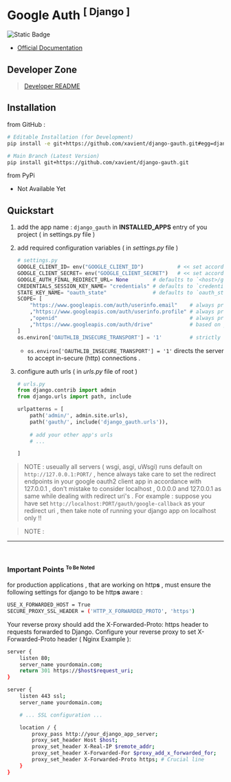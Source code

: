 # Google Auth <sup>[ Django ]<sup>

![Static Badge](https://img.shields.io/badge/latest-0.1.0-blue)

* [Official Documentation](https://masterpiece93.github.io/django-gauth/)

## Developer Zone

> [Developer README](./dev.README.md)

## Installation

<!-- Implement Carousal -->

from GitHub :
```sh
# Editable Installation (for Development)
pip install -e git+https://github.com/xavient/django-gauth.git#egg=django_gauth
```

```sh
# Main Branch (Latest Version)
pip install git+https://github.com/xavient/django-gauth.git
```

from PyPi
- Not Available Yet

## Quickstart

1. add the app name : `django_gauth` in **INSTALLED_APPS** entry of you project ( in settings.py file )
2. add required configuration variables ( in *settings.py* file )    
    ```python
    # settings.py
    GOOGLE_CLIENT_ID= env("GOOGLE_CLIENT_ID")           # << set according to your oauth2 client
    GOOGLE_CLIENT_SECRET= env("GOOGLE_CLIENT_SECRET")   # << set according to your oauth2 client
    GOOGLE_AUTH_FINAL_REDIRECT_URL= None        # defaults to `<host>/gauth/`
    CREDENTIALS_SESSION_KEY_NAME= "credentials" # defaults to `credentials`
    STATE_KEY_NAME= "oauth_state"               # defaults to `oauth_state`
    SCOPE= [
        "https://www.googleapis.com/auth/userinfo.email"    # always preffered
        ,"https://www.googleapis.com/auth/userinfo.profile" # always preffered
        ,"openid"                                           # always preffered
        ,"https://www.googleapis.com/auth/drive"            # based on your usage
    ]
    os.environ['OAUTHLIB_INSECURE_TRANSPORT'] = '1'         # strictly for local-development only
    ```

    - `os.environ['OAUTHLIB_INSECURE_TRANSPORT'] = '1'` directs the server to accept in-secure (http) connections .

3. configure auth urls ( in *urls.py* file of root )
    ```python
    # urls.py
    from django.contrib import admin
    from django.urls import path, include

    urlpatterns = [
        path('admin/', admin.site.urls),
        path('gauth/', include('django_gauth.urls')),
        
        # add your other app's urls
        # ...

    ]
    ```
> NOTE : useually all servers ( wsgi, asgi, uWsgi) runs default on `http://127.0.0.1:PORT/` , hence always take care to set the redirect endpoints in your google oauth2 client app in accordance with 127.0.0.1 , don't mistake to consider localhost , 0.0.0.0 and 127.0.0.1 as same while dealing with redirect uri's . For example : suppose you have set `http://localhost:PORT/gauth/google-callback` as your redirect uri , then take note of running your django app on localhost only !!

> NOTE : 
---
<br>

### Important Points <sup> <small>To Be Noted</small> </sup>

for production applications , that are working on http**s** , must ensure the following settings for django to be http**s** aware :
```sh
USE_X_FORWARDED_HOST = True
SECURE_PROXY_SSL_HEADER = ('HTTP_X_FORWARDED_PROTO', 'https')
```

Your reverse proxy should add the X-Forwarded-Proto: https header to requests forwarded to Django.
Configure your reverse proxy to set X-Forwarded-Proto header ( Nginx Example ):
```sh
server {
    listen 80;
    server_name yourdomain.com;
    return 301 https://$host$request_uri;
}

server {
    listen 443 ssl;
    server_name yourdomain.com;

    # ... SSL configuration ...

    location / {
        proxy_pass http://your_django_app_server;
        proxy_set_header Host $host;
        proxy_set_header X-Real-IP $remote_addr;
        proxy_set_header X-Forwarded-For $proxy_add_x_forwarded_for;
        proxy_set_header X-Forwarded-Proto https; # Crucial line
    }
}
```
